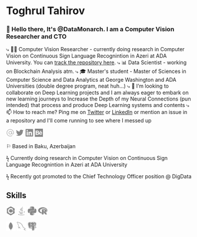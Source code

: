 # Toghrul Tahirov
### 👋 Hello there, It's @DataMonarch. I am a Computer Vision Researcher and CTO

⤷ 👨‍💻 Computer Vision Researcher - currently doing research in Computer Vision on Continuous Sign Language Recognintion in Azeri at ADA University. You can [track the repository here](https://github.com/ADA-SITE-JML/sign-lang).
⤷ 📊 Data Scientist - working on Blockchain Analysis atm.
⤷ 🎓 Master's student - Master of Sciences in Computer Science and Data Analytics at George Washington and ADA Universities (double degree program, neat huh...)
⤷ 🤝 I’m looking to collaborate on Deep Learning projects and I am always eager to embark on new learning journeys to Increase the Depth of my Neural Connections (pun intended) that process and produce Deep Learning systems and contents 
⤷ 📫 How to reach me? Ping me on [Twitter](https://twitter.com/ToghrulTahirov) or [LinkedIn](linkedin.com/in/toghrul-tahirov/) or mention an issue in a repository and I'll come running to see where I messed up 

<a aligh="left" href="mailto:toghrultahirov@gmail.com" target="_blank" rel="noreferrer noopener"><img src="https://raw.githubusercontent.com/0xShapeShifter/dev-story/master/public/images/socials/at.svg" alt="Email" width="22" height="22" /></a> <a aligh="left" href="https://twitter.com/ToghrulTahirov" target="_blank" rel="noreferrer noopener"><img src="https://raw.githubusercontent.com/0xShapeShifter/dev-story/master/public/images/socials/twitter.svg" alt="Twitter" width="22" height="22" /></a> <a aligh="left" href="https://www.linkedin.com/in/toghrul-tahirov" target="_blank" rel="noreferrer noopener"><img src="https://raw.githubusercontent.com/0xShapeShifter/dev-story/master/public/images/socials/linkedin.svg" alt="LinkedIn" width="22" height="22" /></a> <a aligh="left" href="https://www.behance.net/asdasd" target="_blank" rel="noreferrer noopener"><img src="https://raw.githubusercontent.com/0xShapeShifter/dev-story/master/public/images/socials/behance.svg" alt="Behance" width="22" height="22" /></a> 



⚐ Based in Baku, Azerbaijan

ϟ Currently doing research in Computer Vision on Continuous Sign Language Recognintion in Azeri at ADA University

ϟ Recently got promoted to the Chief Technology Officer position @ DigData 

## Skills

<a href="https://cplusplus.com" target="_blank" rel="noreferrer noopener"><img src="https://raw.githubusercontent.com/0xShapeShifter/dev-story/master/public/images/skills/core/cplus.svg" alt="C++" width="25" height="25" /></a> <a href="https://www.java.com" target="_blank" rel="noreferrer noopener"><img src="https://raw.githubusercontent.com/0xShapeShifter/dev-story/master/public/images/skills/core/java.svg" alt="Java" width="25" height="25" /></a> <a href="https://www.python.org" target="_blank" rel="noreferrer noopener"><img src="https://raw.githubusercontent.com/0xShapeShifter/dev-story/master/public/images/skills/core/python.svg" alt="Python" width="25" height="25" /></a> <a href="https://r-lang.com/what-is-r-language/" target="_blank" rel="noreferrer noopener"><img src="https://raw.githubusercontent.com/0xShapeShifter/dev-story/master/public/images/skills/core/r.svg" alt="R" width="25" height="25" /></a> 

<a href="https://www.mongodb.com" target="_blank" rel="noreferrer noopener"><img src="https://raw.githubusercontent.com/0xShapeShifter/dev-story/master/public/images/skills/backend/mongodb.svg" alt="Mongo DB" width="25" height="25" /></a> <a href="https://www.mysql.com" target="_blank" rel="noreferrer noopener"><img src="https://raw.githubusercontent.com/0xShapeShifter/dev-story/master/public/images/skills/backend/mysql.svg" alt="MySQL" width="25" height="25" /></a> <a href="https://www.postgresql.org" target="_blank" rel="noreferrer noopener"><img src="https://raw.githubusercontent.com/0xShapeShifter/dev-story/master/public/images/skills/backend/postgresql.svg" alt="PostgreSQL" width="25" height="25" /></a> 



<!---
DataMonarch/DataMonarch is a ✨ special ✨ repository because its `README.md` (this file) appears on your GitHub profile.
You can click the Preview link to take a look at your changes.
--->

